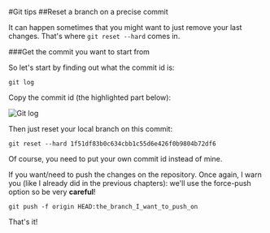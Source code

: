 #Git tips
##Reset a branch on a precise commit

It can happen sometimes that you might want to just remove your last changes. That's where `git reset --hard` comes in.

###Get the commit you want to start from

So let's start by finding out what the commit id is:

```Shell
git log
```

Copy the commit id (the highlighted part below):

![Git log](https://blog.guillaume-gomez.fr/blog/images/git_log.png)

Then just reset your local branch on this commit:

```Shell
git reset --hard 1f51df83b0c634cbb1c55d6e426f0b9804b72df6
```

Of course, you need to put your own commit id instead of mine.

If you want/need to push the changes on the repository. Once again, I warn you (like I already did in the previous chapters): we'll use the force-push option so be very __careful__!

```Shell
git push -f origin HEAD:the_branch_I_want_to_push_on
```

That's it!